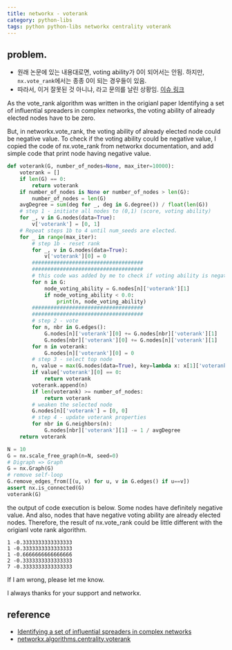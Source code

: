 ```yaml
---
title: networkx - voterank
category: python-libs
tags: python python-libs networkx centrality voterank
---
```


## problem. 

- 원래 논문에 있는 내용대로면, voting ability가 0이 되어서는 안됨. 하지만, `nx.vote_rank`에서는 종종 0이 되는 경우들이 있음. 
- 따라서, 이거 잘못된 것 아니냐, 라고 문의를 날린 상황임. [이슈 링크](https://github.com/networkx/networkx/issues/3826)

As the vote_rank algorithm was written in the origianl paper Identifying a set of influential spreaders in complex networks, the voting ability of already elected nodes have to be zero.

But, in networkx.vote_rank, the voting ability of already elected node could be negative value.
To check if the voting ability could be negative value, I copied the code of nx.vote_rank from networkx documentation, and add simple code that print node having negative value.

```python
def voterank(G, number_of_nodes=None, max_iter=10000):
    voterank = []
    if len(G) == 0:
        return voterank
    if number_of_nodes is None or number_of_nodes > len(G):
        number_of_nodes = len(G)
    avgDegree = sum(deg for _, deg in G.degree()) / float(len(G))
    # step 1 - initiate all nodes to (0,1) (score, voting ability)
    for _, v in G.nodes(data=True):
        v['voterank'] = [0, 1]
    # Repeat steps 1b to 4 until num_seeds are elected.
    for _ in range(max_iter):
        # step 1b - reset rank
        for _, v in G.nodes(data=True):
            v['voterank'][0] = 0
        ####################################
        ####################################
        # this code was added by me to check if voting ability is negative
        for n in G:
            node_voting_ability = G.nodes[n]['voterank'][1]
            if node_voting_ability < 0.0:
                print(n, node_voting_ability)
        ####################################
        ####################################
        # step 2 - vote
        for n, nbr in G.edges():
            G.nodes[n]['voterank'][0] += G.nodes[nbr]['voterank'][1]
            G.nodes[nbr]['voterank'][0] += G.nodes[n]['voterank'][1]
        for n in voterank:
            G.nodes[n]['voterank'][0] = 0
        # step 3 - select top node
        n, value = max(G.nodes(data=True), key=lambda x: x[1]['voterank'][0])
        if value['voterank'][0] == 0:
            return voterank
        voterank.append(n)
        if len(voterank) >= number_of_nodes:
            return voterank
        # weaken the selected node
        G.nodes[n]['voterank'] = [0, 0]
        # step 4 - update voterank properties
        for nbr in G.neighbors(n):
            G.nodes[nbr]['voterank'][1] -= 1 / avgDegree
    return voterank

N = 10
G = nx.scale_free_graph(n=N, seed=0)
# Digraph => Graph
G = nx.Graph(G)
# remove self-loop
G.remove_edges_from([(u, v) for u, v in G.edges() if u==v])
assert nx.is_connected(G)
voterank(G)
```

the output of code execution is below. Some nodes have definitely negative value. And also, nodes that have negative voting ability are already elected nodes.
Therefore, the result of nx.vote_rank could be little different with the origianl vote rank algorithm.

```
1 -0.3333333333333333
1 -0.3333333333333333
1 -0.6666666666666666
2 -0.3333333333333333
7 -0.3333333333333333
```

If I am wrong, please let me know.

I always thanks for your support and networkx.





## reference

- [Identifying a set of influential spreaders in complex networks](https://www.nature.com/articles/srep27823)
- [networkx.algorithms.centrality.voterank](https://networkx.github.io/documentation/stable/reference/algorithms/generated/networkx.algorithms.centrality.voterank.html#networkx.algorithms.centrality.voterank)